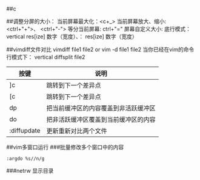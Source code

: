 ##c

##调整分屏的大小：
    当前屏幕最大化：<c+_>  当前屏幕放大、缩小: <ctrl+"+">、 <ctrl+"-"> 
    等分当前屏幕: ctrl+"=" 
    屏幕自定义大小: 底行模式：vertical res[ize] 数字（宽度）、： res[ize] 数字（宽度）

##vimdiff文件对比
    vimdiff file1 file2 or vim -d file1 file2
当你已经在vim的命令行模式下：
    vertical diffsplit file2

| 按键 | 说明 | 
| ------ | ------ |
| ]c | 跳转到下一个差异点 |
| [c | 跳转到下一个差异点 |
| dp | 把当前缓冲区的内容覆盖到非活跃缓冲区 |
| do | 把非活跃缓冲区覆盖到当前缓冲区的内容 |
| :diffupdate | 更新重新对比两个文件 |

##vim多窗口运行
###批量修改多个窗口中的内容
```
:argdo %s//n/g
```
###netrw 显示目录

